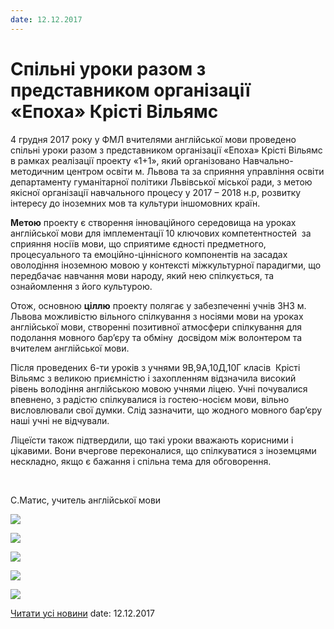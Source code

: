 ```yaml
---
date: 12.12.2017
---
```

# Спільні уроки разом з представником організації &#171;Епоха&#187; Крісті Вільямс

4 грудня 2017 року у ФМЛ вчителями англійської мови проведено спільні уроки разом з представником організації «Епоха» Крісті Вільямс в рамках реалізації проекту «1+1», який організовано Навчально-методичним центром освіти м. Львова та за сприяння управління освіти департаменту гуманітарної політики Львівської міської ради, з метою якісної організації навчального процесу у 2017 – 2018 н.р, розвитку інтересу до іноземних мов та культури іншомовних країн.

**Метою** проекту є створення інноваційного середовища на уроках англійської мови для імплементації 10 ключових компетентностей  за сприяння носіїв мови, що сприятиме єдності предметного, процесуального та емоційно-ціннісного компонентів на засадах оволодіння іноземною мовою у контексті міжкультурної парадигми, що передбачає навчання мови народу, який нею спілкується, та ознайомлення з його культурою.

Отож, основною **ціллю** проекту полягає у забезпеченні учнів ЗНЗ м. Львова можливістю вільного спілкування з носіями мови на уроках англійської мови, створенні позитивної атмосфери спілкування для подолання мовного бар’єру та обміну  досвідом між волонтером та вчителем англійської мови.

Після проведених 6-ти уроків з учнями 9В,9А,10Д,10Г класів  Крісті Вільямс з великою приємністю і захопленням відзначила високий рівень володіння англійською мовою учнями ліцею. Учні почувалися впевнено, з радістю спілкувалися із гостею-носієм мови, вільно висловлювали свої думки. Слід зазначити, що жодного мовного бар’єру наші учні не відчували.

Ліцеїсти також підтвердили, що такі уроки вважають корисними і цікавими. Вони вчергове переконалися, що спілкуватися з іноземцями нескладно, якщо є бажання і спільна тема для обговорення.

 

С.Матис, учитель англійської мови

![](/images/blog/спільні-уроки-разом-з-представником-організації-епоха/20171204_085059.jpg)

![](/images/blog/спільні-уроки-разом-з-представником-організації-епоха/20171204_085237.jpg)

![](/images/blog/спільні-уроки-разом-з-представником-організації-епоха/20171204_091857.jpg)

![](/images/blog/спільні-уроки-разом-з-представником-організації-епоха/20171204_091912.jpg)

![](/images/blog/спільні-уроки-разом-з-представником-організації-епоха/20171204_101158.jpg)

[Читати усі новини](/news)
date: 12.12.2017
